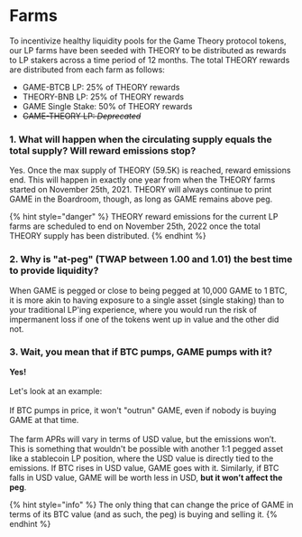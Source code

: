 # Farms

To incentivize healthy liquidity pools for the Game Theory protocol tokens, our LP farms have been seeded with THEORY to be distributed as rewards to LP stakers across a time period of 12 months. The total THEORY rewards are distributed from each farm as follows:

* GAME-BTCB LP: 25% of THEORY rewards
* THEORY-BNB LP: 25% of THEORY rewards
* GAME Single Stake: 50% of THEORY rewards
* ~~GAME-THEORY LP: _Deprecated_~~

### **1. What will happen when the circulating supply equals the total supply? Will reward emissions stop?**

Yes. Once the max supply of THEORY (59.5K) is reached, reward emissions end. This will happen in exactly one year from when the THEORY farms started on November 25th, 2021. THEORY will always continue to print GAME in the Boardroom, though, as long as GAME remains above peg.

{% hint style="danger" %}
THEORY reward emissions for the current LP farms are scheduled to end on November 25th, 2022 once the total THEORY supply has been distributed.
{% endhint %}

### 2. Why is "at-peg" (TWAP between 1.00 and 1.01) the best time to provide liquidity?

When GAME is pegged or close to being pegged at 10,000 GAME to 1 BTC, it is more akin to having exposure to a single asset (single staking) than to your traditional LP'ing experience, where you would run the risk of impermanent loss if one of the tokens went up in value and the other did not.

### 3. Wait, you mean that if BTC pumps, GAME pumps with it?

**Yes!**\
\
Let's look at an example:\
\
If BTC pumps in price, it won't "outrun" GAME, even if nobody is buying GAME at that time.\
\
The farm APRs will vary in terms of USD value, but the emissions won’t. This is something that wouldn't be possible with another 1:1 pegged asset like a stablecoin LP position, where the USD value is directly tied to the emissions. If BTC rises in USD value, GAME goes with it. Similarly, if BTC falls in USD value, GAME will be worth less in USD, **but it won’t affect the peg**.

{% hint style="info" %}
The only thing that can change the price of GAME in terms of its BTC value (and as such, the peg) is buying and selling it.
{% endhint %}
